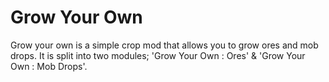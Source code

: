 # Grow Your Own

Grow your own is a simple crop mod that allows you to grow ores and mob drops. It is split into two modules; 'Grow Your Own : Ores' & 'Grow Your Own : Mob Drops'.